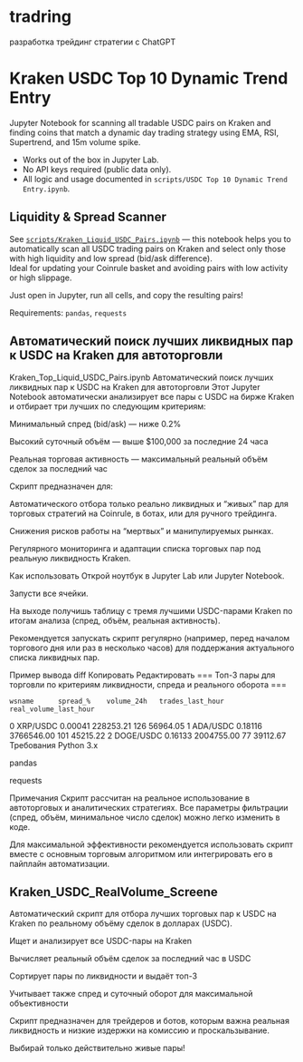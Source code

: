 # tradring
разработка трейдинг стратегии с ChatGPT

# Kraken USDC Top 10 Dynamic Trend Entry

Jupyter Notebook for scanning all tradable USDC pairs on Kraken and finding coins that match a dynamic day trading strategy using EMA, RSI, Supertrend, and 15m volume spike. 

- Works out of the box in Jupyter Lab.
- No API keys required (public data only).
- All logic and usage documented in `scripts/USDC Top 10 Dynamic Trend Entry.ipynb`.

## Liquidity & Spread Scanner

See [`scripts/Kraken_Liquid_USDC_Pairs.ipynb`](scripts/Kraken_Liquid_USDC_Pairs.ipynb) — this notebook helps you to automatically scan all USDC trading pairs on Kraken and select only those with high liquidity and low spread (bid/ask difference).  
Ideal for updating your Coinrule basket and avoiding pairs with low activity or high slippage.

Just open in Jupyter, run all cells, and copy the resulting pairs!

Requirements: `pandas`, `requests`


## Автоматический поиск лучших ликвидных пар к USDC на Kraken для автоторговли
Kraken_Top_Liquid_USDC_Pairs.ipynb
Автоматический поиск лучших ликвидных пар к USDC на Kraken для автоторговли
Этот Jupyter Notebook автоматически анализирует все пары с USDC на бирже Kraken и отбирает три лучших по следующим критериям:

Минимальный спред (bid/ask) — ниже 0.2%

Высокий суточный объём — выше $100,000 за последние 24 часа

Реальная торговая активность — максимальный реальный объём сделок за последний час

Скрипт предназначен для:

Автоматического отбора только реально ликвидных и “живых” пар для торговых стратегий на Coinrule, в ботах, или для ручного трейдинга.

Снижения рисков работы на “мертвых” и манипулируемых рынках.

Регулярного мониторинга и адаптации списка торговых пар под реальную ликвидность Kraken.

Как использовать
Открой ноутбук в Jupyter Lab или Jupyter Notebook.

Запусти все ячейки.

На выходе получишь таблицу с тремя лучшими USDC-парами Kraken по итогам анализа (спред, объём, реальная активность).

Рекомендуется запускать скрипт регулярно (например, перед началом торгового дня или раз в несколько часов) для поддержания актуального списка ликвидных пар.

Пример вывода
diff
Копировать
Редактировать
=== Топ-3 пары для торговли по критериям ликвидности, спреда и реального оборота ===

    wsname      spread_%    volume_24h   trades_last_hour   real_volume_last_hour
0   XRP/USDC    0.00041     228253.21        126               56964.05
1   ADA/USDC    0.18116     3766546.00       101               45215.22
2   DOGE/USDC   0.16133     2004755.00       77                39112.67
Требования
Python 3.x

pandas

requests

Примечания
Скрипт рассчитан на реальное использование в автоторговых и аналитических стратегиях. Все параметры фильтрации (спред, объём, минимальное число сделок) можно легко изменить в коде.

Для максимальной эффективности рекомендуется использовать скрипт вместе с основным торговым алгоритмом или интегрировать его в пайплайн автоматизации.

## Kraken_USDC_RealVolume_Screene
Автоматический скрипт для отбора лучших торговых пар к USDC на Kraken по реальному объёму сделок в долларах (USDC).

Ищет и анализирует все USDC-пары на Kraken

Вычисляет реальный объём сделок за последний час в USDC

Сортирует пары по ликвидности и выдаёт топ-3

Учитывает также спред и суточный оборот для максимальной объективности

Скрипт предназначен для трейдеров и ботов, которым важна реальная ликвидность и низкие издержки на комиссию и проскальзывание.

Выбирай только действительно живые пары!